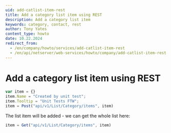 ```yaml
---
uid: add-catlist-item-rest
title: Add a category list item using REST
description: Add a category list item
keywords: category, contact, rest
author: Tony Yates
content_type: howto
date: 10.22.2024
redirect_from:
  - /en/company/howto/services/add-catlist-item-rest
  - /en/api/netserver/web-services/howto/company/add-catlist-item-rest
---
```


# Add a category list item using REST

```javascript
var item = {}
item.Name = "Created by unit test";
item.Tooltip = "Unit Tests FTW";
item = Post("api/v1/List/Category/items", item)
```

The list item will be added - we can get the whole list here:

```javascript
item = Get("api/v1/List/Category/items", item)
```
